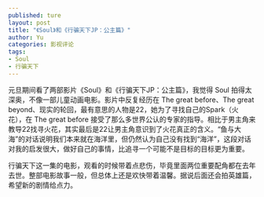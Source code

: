 ```yaml
---
published: ture
layout: post
title: "《Soul》和《行骗天下JP：公主篇》"
author: Yu
categories: 影视评论
tags:
- Soul
- 行骗天下
---
```


元旦期间看了两部影片《Soul》和《行骗天下JP：公主篇》，我觉得 Soul 拍得太深奥，不像一部儿童动画电影。影片中反复经历在 The great before、The great beyond、现实的轮回，最有意思的人物是22，她为了寻找自己的Spark（火花），在 The great before 接受了那么多世界公认的专家的指导。相比于男主角来教导22找寻火花，其实最后是22让男主角意识到了火花真正的含义。“鱼与大海”的对话说明我们本来就在海洋里，但仍然认为自己没有找到“海洋”，这段对话对我的启发很大，做好自己的事情，比追寻一个可能不是目标的目标更为重要。

行骗天下这一集的电影，观看的时候带着点悲伤，毕竟里面两位重要配角都在去年去世。整部电影故事一般，但总体上还是欢快带着温馨。据说后面还会拍英雄篇，希望新的剧情给点力。
